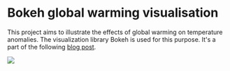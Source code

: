 # Bokeh global warming visualisation

This project aims to illustrate the effects of global warming on temperature anomalies. The visualization library 
Bokeh is used for this purpose. It's a part of the following 
[blog post](https://medium.com/@markusodenthal/how-to-build-animated-global-warming-charts-doing-it-all-in-python-1cd6aeb88f4).

![](images/global_warming_5.gif)